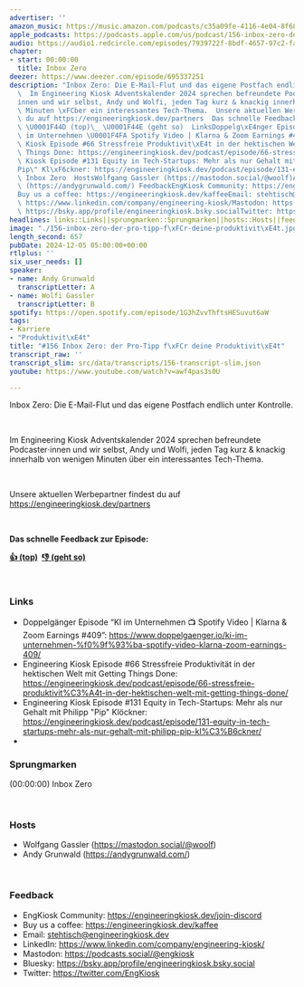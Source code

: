 ```yaml
---
advertiser: ''
amazon_music: https://music.amazon.com/podcasts/c35a09fe-4116-4e04-8f68-77d61b112e46/episodes/4a06f33f-c93f-4f4e-9974-c3be963ca869/engineering-kiosk-156-inbox-zero-der-pro-tipp-f%C3%BCr-deine-produktivit%C3%A4t
apple_podcasts: https://podcasts.apple.com/us/podcast/156-inbox-zero-der-pro-tipp-f%C3%BCr-deine-produktivit%C3%A4t/id1603082924?i=1000679301086&uo=4
audio: https://audio1.redcircle.com/episodes/7939722f-8bdf-4657-97c2-faade6e24ba6/stream.mp3
chapter:
- start: 00:00:00
  title: Inbox Zero
deezer: https://www.deezer.com/episode/695337251
description: "Inbox Zero: Die E-Mail-Flut und das eigene Postfach endlich unter Kontrolle.\
  \  Im Engineering Kiosk Adventskalender 2024 sprechen befreundete Podcaster\u22C5\
  innen und wir selbst, Andy und Wolfi, jeden Tag kurz & knackig innerhalb von wenigen\
  \ Minuten \xFCber ein interessantes Tech-Thema.  Unsere aktuellen Werbepartner findest\
  \ du auf https://engineeringkiosk.dev/partners  Das schnelle Feedback zur Episode:\
  \ \U0001F44D (top)\_ \U0001F44E (geht so)  LinksDoppelg\xE4nger Episode \u201CKI\
  \ im Unternehmen \U0001F4FA Spotify Video | Klarna & Zoom Earnings #409\u201D: https://www.doppelgaenger.io/ki-im-unternehmen-%f0%9f%93%ba-spotify-video-klarna-zoom-earnings-409/Engineering\
  \ Kiosk Episode #66 Stressfreie Produktivit\xE4t in der hektischen Welt mit Getting\
  \ Things Done: https://engineeringkiosk.dev/podcast/episode/66-stressfreie-produktivit%C3%A4t-in-der-hektischen-welt-mit-getting-things-done/Engineering\
  \ Kiosk Episode #131 Equity in Tech-Startups: Mehr als nur Gehalt mit Philipp \"\
  Pip\" Kl\xF6ckner: https://engineeringkiosk.dev/podcast/episode/131-equity-in-tech-startups-mehr-als-nur-gehalt-mit-philipp-pip-kl%C3%B6ckner/Sprungmarken(00:00:00)\
  \ Inbox Zero  HostsWolfgang Gassler (https://mastodon.social/@woolf)Andy Grunwald\
  \ (https://andygrunwald.com/) FeedbackEngKiosk Community: https://engineeringkiosk.dev/join-discord\_\
  Buy us a coffee: https://engineeringkiosk.dev/kaffeeEmail: stehtisch@engineeringkiosk.devLinkedIn:\
  \ https://www.linkedin.com/company/engineering-kiosk/Mastodon: https://podcasts.social/@engkioskBluesky:\
  \ https://bsky.app/profile/engineeringkiosk.bsky.socialTwitter: https://twitter.com/EngKiosk"
headlines: links::Links||sprungmarken::Sprungmarken||hosts::Hosts||feedback::Feedback
image: "./156-inbox-zero-der-pro-tipp-f\xFCr-deine-produktivit\xE4t.jpg"
length_second: 657
pubDate: 2024-12-05 05:00:00+00:00
rtlplus: ''
six_user_needs: []
speaker:
- name: Andy Grunwald
  transcriptLetter: A
- name: Wolfi Gassler
  transcriptLetter: B
spotify: https://open.spotify.com/episode/1G3hZvvThftsHESuvut6aW
tags:
- Karriere
- "Produktivit\xE4t"
title: "#156 Inbox Zero: der Pro-Tipp f\xFCr deine Produktivit\xE4t"
transcript_raw: ''
transcript_slim: src/data/transcripts/156-transcript-slim.json
youtube: https://www.youtube.com/watch?v=awf4pas3s0U

---
```

<p><span>Inbox Zero: Die E-Mail-Flut und das eigene Postfach endlich unter Kontrolle.</span></p><p><br></p><p><span>Im Engineering Kiosk Adventskalender 2024 sprechen befreundete Podcaster⋅innen und wir selbst, Andy und Wolfi, jeden Tag kurz &amp; knackig innerhalb von wenigen Minuten über ein interessantes Tech-Thema.</span></p><p><br></p><p><span>Unsere aktuellen Werbepartner findest du auf </span><a href="https://engineeringkiosk.dev/partners">https://engineeringkiosk.dev/partners</a></p><p><br></p><p><strong>Das schnelle Feedback zur Episode:</strong></p><p><a href="https://api.openpodcast.dev/feedback/156/upvote" rel="nofollow"><strong>👍 (top)</strong></a><strong>  </strong><a href="https://api.openpodcast.dev/feedback/156/downvote" rel="nofollow"><strong>👎 (geht so)</strong></a></p><p><br></p><h3 id="links">Links</h3><ul><li><span>Doppelgänger Episode “KI im Unternehmen 📺 Spotify Video | Klarna &amp; Zoom Earnings #409”: </span><a href="https://www.doppelgaenger.io/ki-im-unternehmen-%f0%9f%93%ba-spotify-video-klarna-zoom-earnings-409/" rel="nofollow">https://www.doppelgaenger.io/ki-im-unternehmen-%f0%9f%93%ba-spotify-video-klarna-zoom-earnings-409/</a></li><li><span>Engineering Kiosk Episode #66 Stressfreie Produktivität in der hektischen Welt mit Getting Things Done: </span><a href="https://engineeringkiosk.dev/podcast/episode/66-stressfreie-produktivit%C3%A4t-in-der-hektischen-welt-mit-getting-things-done/">https://engineeringkiosk.dev/podcast/episode/66-stressfreie-produktivit%C3%A4t-in-der-hektischen-welt-mit-getting-things-done/</a></li><li><span>Engineering Kiosk Episode #131 Equity in Tech-Startups: Mehr als nur Gehalt mit Philipp &#34;Pip&#34; Klöckner: </span><a href="https://engineeringkiosk.dev/podcast/episode/131-equity-in-tech-startups-mehr-als-nur-gehalt-mit-philipp-pip-kl%C3%B6ckner/">https://engineeringkiosk.dev/podcast/episode/131-equity-in-tech-startups-mehr-als-nur-gehalt-mit-philipp-pip-kl%C3%B6ckner/</a></li><li><br></li></ul><h3 id="sprungmarken">Sprungmarken</h3><p><span>(00:00:00) Inbox Zero</span></p><p><br></p><h3 id="hosts">Hosts</h3><ul><li><span>Wolfgang Gassler (</span><a href="https://mastodon.social/@woolf" rel="nofollow">https://mastodon.social/@woolf</a><span>)</span></li><li><span>Andy Grunwald (</span><a href="https://andygrunwald.com/" rel="nofollow">https://andygrunwald.com/</a><span>)</span></li></ul><p><br></p><h3 id="feedback">Feedback</h3><ul><li><span>EngKiosk Community: </span><a href="https://engineeringkiosk.dev/join-discord">https://engineeringkiosk.dev/join-discord</a><span> </span></li><li><span>Buy us a coffee: </span><a href="https://engineeringkiosk.dev/kaffee">https://engineeringkiosk.dev/kaffee</a></li><li><span>Email: </span><a href="mailto:stehtisch@engineeringkiosk.dev" rel="nofollow">stehtisch@engineeringkiosk.dev</a></li><li><span>LinkedIn: </span><a href="https://www.linkedin.com/company/engineering-kiosk/" rel="nofollow">https://www.linkedin.com/company/engineering-kiosk/</a></li><li><span>Mastodon: </span><a href="https://podcasts.social/@engkiosk" rel="nofollow">https://podcasts.social/@engkiosk</a></li><li><span>Bluesky: </span><a href="https://bsky.app/profile/engineeringkiosk.bsky.social" rel="nofollow">https://bsky.app/profile/engineeringkiosk.bsky.social</a></li><li><span>Twitter: </span><a href="https://twitter.com/EngKiosk" rel="nofollow">https://twitter.com/EngKiosk</a></li></ul>